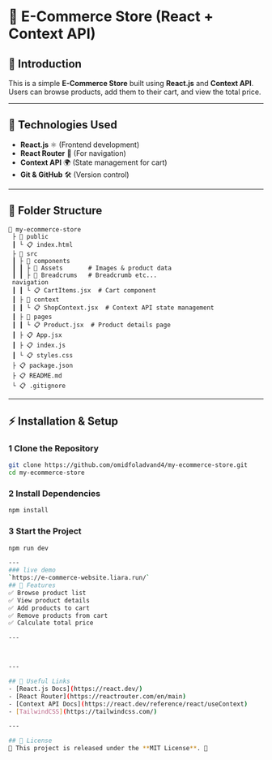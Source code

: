 # 🛒 E-Commerce Store (React + Context API)

## 📌 Introduction
This is a simple **E-Commerce Store** built using **React.js** and **Context API**. Users can browse products, add them to their cart, and view the total price.

---

## 🚀 Technologies Used
- **React.js** ⚛️ (Frontend development)  
- **React Router** 🔀 (For navigation)  
- **Context API** 🌍 (State management for cart)   
- **Git & GitHub** 🛠️ (Version control)  

---

## 💁 Folder Structure
```
📆 my-ecommerce-store
 ├ 📂 public
 ┃ └ 📋 index.html
 ├ 📂 src
 ┃ ├ 📂 components
 ┃ ┃ ├ 📂 Assets       # Images & product data
 ┃ ┃ ├ 📂 Breadcrums   # Breadcrumb etc...
 navigation
 ┃ ┃ └ 📋 CartItems.jsx  # Cart component
 ┃ ├ 📂 context
 ┃ ┃ └ 📋 ShopContext.jsx  # Context API state management
 ┃ ├ 📂 pages
 ┃ ┃ └ 📋 Product.jsx  # Product details page
 ┃ ├ 📋 App.jsx
 ┃ ├ 📋 index.js
 ┃ └ 📋 styles.css
 ├ 📋 package.json
 ├ 📋 README.md
 └ 📋 .gitignore
```

---

## ⚡ Installation & Setup
### 1   Clone the Repository
```bash
git clone https://github.com/omidfoladvand4/my-ecommerce-store.git
cd my-ecommerce-store
```

### 2   Install Dependencies
```bash
npm install
```

### 3   Start the Project
```bash
npm run dev

---
### live demo 
`https://e-commerce-website.liara.run/`
## 🎯 Features
✅ Browse product list  
✅ View product details  
✅ Add products to cart  
✅ Remove products from cart  
✅ Calculate total price   

---



---

## 🔗 Useful Links
- [React.js Docs](https://react.dev/)
- [React Router](https://reactrouter.com/en/main)
- [Context API Docs](https://react.dev/reference/react/useContext)
- [TailwindCSS](https://tailwindcss.com/)

---

## 🐜 License
📄 This project is released under the **MIT License**. 🚀

